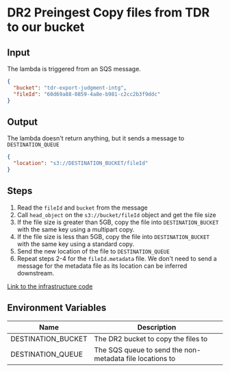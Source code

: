 # DR2 Preingest Copy files from TDR to our bucket

## Input

The lambda is triggered from an SQS message.

```json
{
  "bucket": "tdr-export-judgment-intg",
  "fileId": "60d69a88-0859-4a8e-b981-c2cc2b3f9ddc"
}
```

## Output

The lambda doesn't return anything, but it sends a message to `DESTINATION_QUEUE`

```json
{
  "location": "s3://DESTINATION_BUCKET/fileId"
}
```

## Steps

1. Read the `fileId` and `bucket` from the message
2. Call `head_object` on the `s3://bucket/fileId` object and get the file size
3. If the file size is greater than 5GB, copy the file into `DESTINATION_BUCKET` with the same key using a multipart
   copy.
4. If the file size is less than 5GB, copy the file into `DESTINATION_BUCKET` with the same key using a standard copy.
5. Send the new location of the file to `DESTINATION_QUEUE`
6. Repeat steps 2-4 for the `fileId.metadata` file. We don't need to send a message for the metadata file as its
   location can be inferred downstream.

[Link to the infrastructure code](https://github.com/nationalarchives/dp-terraform-environments)

## Environment Variables

| Name               | Description                                              |
|--------------------|----------------------------------------------------------|
| DESTINATION_BUCKET | The DR2 bucket to copy the files to                      |
| DESTINATION_QUEUE  | The SQS queue to send the non-metadata file locations to |
